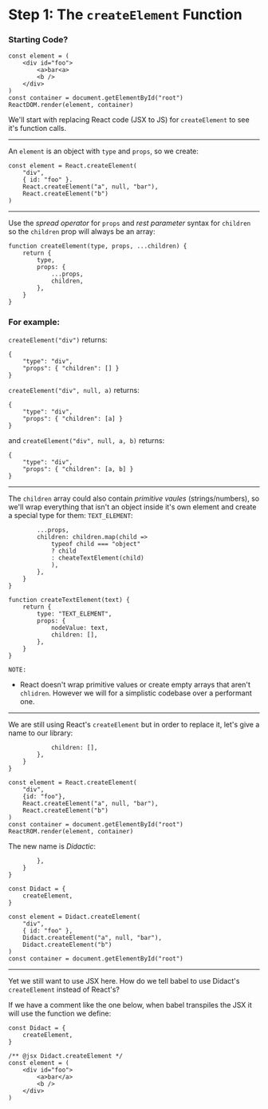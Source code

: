 # Step 1: The `createElement` Function

### **Starting Code?**

    const element = (
        <div id="foo">
            <a>bar<a>
            <b />
        </div>
    )
    const container = document.getElementById("root")
    ReactDOM.render(element, container)

We'll start with replacing React code (JSX to JS) for `createElement` to see it's function calls.

---

An `element` is an object with `type` and `props`, so we create:

    const element = React.createElement(
        "div",
        { id: "foo" }.
        React.createElement("a", null, "bar"),
        React.createElement("b")
    )

---

Use the _spread operator_ for `props` and _rest parameter_ syntax for `children` so the `children` prop will always be an
array:

    function createElement(type, props, ...children) {
        return {
            type,
            props: {
                ...props,
                children,
            },
        }
    }

### For example:

`createElement("div")` returns:

    {
        "type": "div",
        "props": { "children": [] }
    }

`createElement("div", null, a)` returns:

    {
        "type": "div",
        "props": { "children": [a] }
    }

and `createElement("div", null, a, b)` returns:

    {
        "type": "div",
        "props": { "children": [a, b] }
    }

---

The `children` array could also contain _primitive vaules_ (strings/numbers), so we'll wrap everything that isn't an
object inside it's own element and create a special type for them: `TEXT_ELEMENT`:

            ...props,
            children: children.map(child =>
                typeof child === "object"
                ? child
                : cheateTextElement(child)
                ),
            },
        }
    }

    function createTextElement(text) {
        return {
            type: "TEXT_ELEMENT",
            props: {
                nodeValue: text,
                children: [],
            },
        }
    }

`NOTE:`

- React doesn't wrap primitive values or create empty arrays that aren't `chlidren`. However we will for a simplistic codebase over a performant one.

---

We are still using React's `createElement` but in order to replace it, let's give a name to our library:

                children: [],
            },
        }
    }

    const element = React.createElement(
        "div",
        {id: "foo"},
        React.createElement("a", null, "bar"),
        React.createElement("b")
    )
    const container = document.getElementById("root")
    ReactROM.render(element, container)

The new name is _Didactic_:

            },
        }
    }

    const Didact = {
        createElement,
    }

    const element = Didact.createElement(
        "div",
        { id: "foo" },
        Didact.createElement("a", null, "bar"),
        Didact.createElement("b")
    )
    const container = document.getElementById("root")

---

Yet we still want to use JSX here. How do we tell
babel to use Didact's `createElement` instead of
React's?

If we have a comment like the one below, when babel
transpiles the JSX it will use the function we
define:

    const Didact = {
        createElement,
    }

    /** @jsx Didact.createElement */
    const element = (
        <div id="foo">
            <a>bar</a>
            <b />
        </div>
    )
